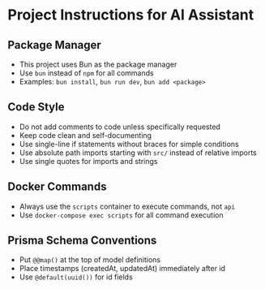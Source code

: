 # Project Instructions for AI Assistant

## Package Manager
- This project uses Bun as the package manager
- Use `bun` instead of `npm` for all commands
- Examples: `bun install`, `bun run dev`, `bun add <package>`

## Code Style
- Do not add comments to code unless specifically requested
- Keep code clean and self-documenting
- Use single-line if statements without braces for simple conditions
- Use absolute path imports starting with `src/` instead of relative imports
- Use single quotes for imports and strings

## Docker Commands
- Always use the `scripts` container to execute commands, not `api`
- Use `docker-compose exec scripts` for all command execution

## Prisma Schema Conventions
- Put `@@map()` at the top of model definitions
- Place timestamps (createdAt, updatedAt) immediately after id
- Use `@default(uuid())` for id fields
